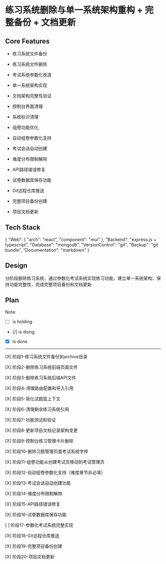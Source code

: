# 练习系统删除与单一系统架构重构 + 完整备份 + 文档更新

## Core Features

- 练习系统文件备份

- 练习系统文件删除

- 考试系统参数化改造

- 单一系统架构实现

- 文档架构完整性验证

- 控制台界面清理

- 系统标识清理

- 组卷功能优化

- 自动组卷参数化支持

- 考试会话自动创建

- 难度分布限制解除

- API路径错误修复

- 试卷数据库保存功能

- Git远程仓库推送

- 完整项目备份创建

- 项目文档更新

## Tech Stack

{
  "Web": {
    "arch": "react",
    "component": "mui"
  },
  "Backend": "express.js + typescript",
  "Database": "mongodb",
  "VersionControl": "git",
  "Backup": "git bundle",
  "Documentation": "markdown"
}

## Design

分阶段删除练习系统，通过参数化考试系统实现练习功能，建立单一系统架构，保持功能完整性，完成完整项目备份和文档更新

## Plan

Note: 

- [ ] is holding
- [/] is doing
- [X] is done

---

[X] 阶段1-练习系统文件备份到archive目录

[X] 阶段2-删除练习系统前端页面文件

[X] 阶段3-删除练习系统后端API文件

[X] 阶段4-清理路由配置和导入引用

[X] 阶段5-简化试题篮上下文

[X] 阶段6-清理剩余练习系统引用

[X] 阶段7-功能测试和验证

[X] 阶段8-更新项目文档记录架构变更

[X] 阶段9-控制台练习管理卡片删除

[X] 阶段10-删除习题管理页面考试系统字样

[X] 阶段11-组卷功能从创建考试页移动到考试管理页

[X] 阶段12-自动组卷参数化支持（难度章节非必填）

[X] 阶段13-考试会话自动创建功能

[X] 阶段14-难度分布限制解除

[X] 阶段15-API路径错误修复

[X] 阶段16-试卷数据库保存功能

[ ] 阶段17-参数化考试系统完整实现

[X] 阶段18-Git远程仓库推送

[X] 阶段19-完整项目备份创建

[X] 阶段20-项目文档更新
